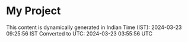 # My Project

This content is dynamically generated in Indian Time (IST): 2024-03-23 09:25:56 IST
Converted to UTC: 2024-03-23 03:55:56 UTC
